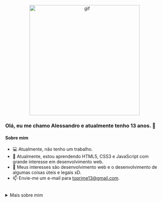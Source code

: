 <p align="center">
  <img height="350px" src="https://media.giphy.com/media/GnTHlXYp08VDJllWj7/giphy.gif" alt="gif">
</p>

### Olá, eu me chamo Alessandro e atualmente tenho 13 anos. 👋

#### Sobre mim

- 💻 Atualmente, não tenho um trabalho.
- 🌱 Atualmente, estou aprendendo HTML5, CSS3 e JavaScript com grande interesse em desenvolvimento web.
- 🤔 Meus interesses são desenvolvimento web e o desenvolvimento de algumas coisas úteis e legais xD.
- 📫 Envie-me um e-mail para toprime13@gmail.com.

<br>

<details>
  
  <summary>Mais sobre mim</summary>
  
  <br>
  
  #### - Estatísticas
  
  ![Anurag's github stats](https://github-readme-stats.vercel.app/api?username=alessandrohenriqueramos&show_icons=true&theme=dracula) 
  
  <br>
  
  [![Top Langs](https://github-readme-stats.vercel.app/api/top-langs/?username=alessandrohenriqueramos)](https://github.com/anuraghazra/github-readme-stats)
  
  ---
  
</details

<!--
**alessandrohenriqueramos/alessandrohenriqueramos** is a ✨ _special_ ✨ repository because its `README.md` (this file) appears on your GitHub profile.

Here are some ideas to get you started:

- 🔭 I’m currently working on ...
- 🌱 I’m currently learning ...
- 👯 I’m looking to collaborate on ...
- 🤔 I’m looking for help with ...
- 💬 Ask me about ...
- 📫 How to reach me: ...
- 😄 Pronouns: ...
- ⚡ Fun fact: ...
-->
